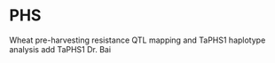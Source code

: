 # PHS
Wheat pre-harvesting resistance QTL mapping and TaPHS1 haplotype analysis
add 
TaPHS1
Dr. Bai

